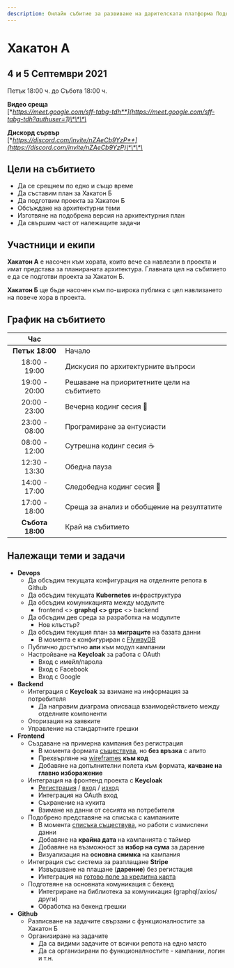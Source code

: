 ```yaml
---
description: Онлайн събитие за развиване на дарителската платформа Подкрепи.бг
---
```


# Хакатон А

## 4 и 5 Септември 2021

Петък 18:00 ч. до Събота 18:00 ч.  
  
**Видео среща**  
[**https://meet.google.com/sff-tabg-tdh**](https://meet.google.com/sff-tabg-tdh?authuser=1)\*\*\*\*

**Дискорд сървър**  
[**https://discord.com/invite/nZAeCb9YzP**](https://discord.com/invite/nZAeCb9YzP)\*\*\*\*

## Цели на събитието

* Да се срещнем по едно и също време
* Да съставим план за Хакатон Б
* Да подготвим проекта за Хакатон Б
* Обсъждане на архитектурни теми
* Изготвяне на подобрена версия на архитектурния план
* Да свършим част от належащите задачи

## Участници и екипи

**Хакатон А** е насочен към хората, които вече са навлезли в проекта и имат представа за планираната архитектура. Главната цел на събитието е да се подготви проекта за Хакатон Б.

**Хакатон Б** ще бъде насочен към по-широка публика с цел навлизането на повече хора в проекта.

## График на събитието

| Час |  |
| :---: | :--- |
| **Петък 18:00** | Начало |
| 18:00 - 19:00 | Дискусия по архитектурните въпроси |
| 19:00 - 20:00 | Решаване на приоритетните цели на събитието |
| 20:00 - 23:00 | Вечерна кодинг сесия 🍻 |
| 23:00 - 08:00 | Програмиране за ентусиасти |
| 08:00 - 12:00 | Сутрешна кодинг сесия ☕ |
| 12:30 - 13:30 | Обедна пауза |
| 14:00 - 17:00 | Следобедна кодинг сесия 🥧 |
| 17:00 - 18:00 | Среща за анализ и обобщение на резултатите |
| **Събота 18:00** | Край на събитието |

## Належащи теми и задачи

* **Devops**
  * Да обсъдим текущата конфигурация на отделните репота в Github
  * Да обсъдим текущата **Kubernetes** инфраструктура
  * Да обсъдим комуникацията между модулите
    * frontend &lt;&gt; **graphql &lt;&gt; grpc** &lt;&gt; backend
  * Да обсъдим дев среда за разработка на модулите
    * Нов клъстър?
  * Да обсъдим текущия план за **миграците** на базата данни
    * В момента е конфигуриран с [FlywayDB](https://flywaydb.org/)
  * Публично достъпно **апи** към модул кампании
  * Настройване на **Keycloak** за работа с OAuth
    * Вход с имейл/парола
    * Вход с Facebook
    * Вход с Google
* **Backend**
  * Интеграция с **Keycloak** за взимане на информация за потребителя
    * Да направим диаграма описваща взаимодействието между отделните компоненти
  * Оторизация на заявките
  * Управление на стандартните грешки
* **Frontend**
  * Създаване на примерна кампания без регистрация
    * В момента формата [съществува](https://podkrepi.bg/campaigns/create), но **без връзка** с апито
    * Прехвърляне на [wireframes](https://www.figma.com/file/MmvFKzUv6yE5U2wrOpWtwS/Podkrepi.bg?node-id=5055%3A21345) **към код**
    * Добавяне на допълнителни полета към формата, **качване на главно изборажение**
  * Интеграция на фронтенд проекта с **Keycloak**
    * [Регистрация](https://podkrepi.bg/register) / [вход](https://podkrepi.bg/login) / [изход](https://podkrepi.bg/logout)
    * Интеграция на OAuth вход
    * Съхранение на кукита
    * Взимане на данни от сесията на потребителя
  * Подобрено представяне на списъка с кампаниите
    * В момента [списъка съществува](https://podkrepi.bg/campaigns), но работи с измислени данни
    * Добавяне на **крайна дата** на кампанията с таймер
    * Добавяне на възможност за **избор на сума** за дарение
    * Визуализация на **основна снимка** на кампания
  * Интеграция със система за разплащане **Stripe**
    * Извършване на плащане \(**дарение**\) без регистация
    * Интеграция на [готово поле за кредитна карта](https://stripe.com/docs/stripe-js/react)
  * Подготвяне на основната комуникация с бекенд
    * Интегриране на библиотека за комуникация \(graphql/axios/други\)
    * Обработка на бекенд грешки
* **Github**
  * Разписване на задачите свързани с функционалностите за Хакатон Б
  * Организиране на задачите
    * Да са видими задачите от всички репота на едно място
    * Да са организирани по функционалностите - кампании, логин и т.н.

## 

